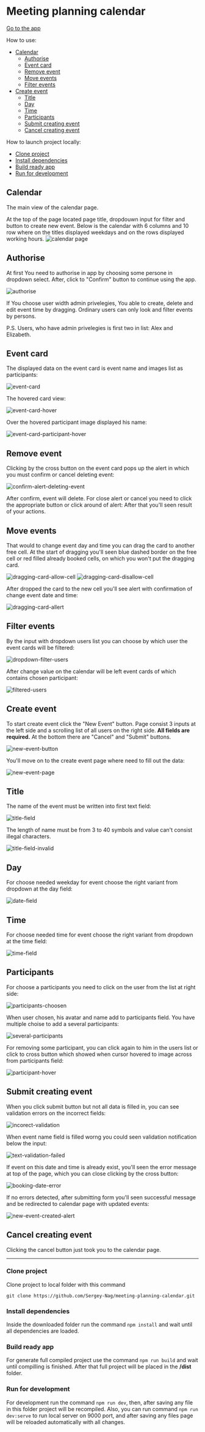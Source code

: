 # Meeting planning calendar

[Go to the app](https://sergey-nag.github.io/meeting-planning-calendar/dist/)

How to use:
 - [Calendar](#calendar)
    - [Authorise](#authorise)
    - [Event card](#event-card)
    - [Remove event](#remove-event)
    - [Move events](#move-event)
    - [Filter events](#filter-events)
 - [Create event](#create-event)
    - [Title](#title)
    - [Day](#day)
    - [Time](#time)
    - [Participants](#participants)
    - [Submit creating event](#submit-creating-event)
    - [Cancel creating event](#cancel-creating-event)

How to launch project locally:
 - [Clone project](#clone-project)
 - [Install dependencies](#install-dependencies)
 - [Build ready app](#build-ready-app)
 - [Run for development](#run-for-development)

## Calendar
The main view of the calendar page.

At the top of the page located page title, dropdouwn input for filter and button to create new event.
Below is the calendar with 6 columns and 10 row where on the titles displayed weekdays and on the rows displayed working hours.
![calendar page](/doc-img/1-calendar.png)

## Authorise
At first You need to authorise in app by choosing some persone in dropdown select. After, click to "Confirm" button to continue using the app.

![authorise](/doc-img/1.1-authorise.png)

If You choose user width admin privelegies, You able to create, delete and edit event time by dragging. Ordinary users can only look and filter events by persons.

P.S. Users, who have admin privelegies is first two in list: Alex and Elizabeth.

## Event card
The displayed data on the event card is event name and images list as participants:

![event-card](/doc-img/2-event-card.png)

The hovered card view:

![event-card-hover](/doc-img/3-event-card-hover.png)

Over the hovered participant image displayed his name:

![event-card-participant-hover](/doc-img/4-event-card-participant-hover.png)

## Remove event
Clicking by the cross button on the event card pops up the alert in which you must confirm or cancel deleting event:

![confirm-alert-deleting-event](/doc-img/6-confirm-alert-deleting-event.png)

After confirm, event will delete. For close alert or cancel you need to click the appropriate button or click around of alert:
After that you'll seen result of your actions.

## Move events
That would to change event day and time you can drag the card to another free cell. At the start of dragging you'll seen blue dashed border on the free cell or red filled already booked cells, on which you won't put the dragging card.

![dragging-card-allow-cell](/doc-img/7-dragging-card-allow-cell.png)
![dragging-card-disallow-cell](/doc-img/8-dragging-card-disallow-cell.png)

After dropped the card to the new cell you'll see alert with confirmation of change event date and time:

![dragging-card-allert](/doc-img/9-dragging-card-allert.png)

## Filter events
By the input with dropdown users list you can choose by which user the event cards will be filtered:

![dropdown-filter-users](/doc-img/10-dropdown-filter-users.png)

After change value on the calendar will be left event cards of which contains chosen participant:

![filtered-users](/doc-img/11-filtered-users.png)

## Create event
To start create event click the "New Event" button.
Page consist 3 inputs at the left side and a scrolling list of all users on the right side. **All fields are required.**
At the bottom there are "Cancel" and "Submit" buttons.

![new-event-button](/doc-img/12-new-event-button.png)

You'll move on to the create event page where need to fill out the data:

![new-event-page](/doc-img/13-new-event-page.png)

## Title
The name of the event must be written into first text field:

![title-field](/doc-img/14-title-field.png)

The length of name must be from 3 to 40 symbols and value can't consist illegal characters.

![title-field-invalid](/doc-img/14.1-title-field-invalid.png)

## Day
For choose needed weekday for event choose the right variant from dropdown at the day field:

![date-field](/doc-img/15-date-field.png)

## Time
For choose needed time for event choose the right variant from dropdown at the time field:

![time-field](/doc-img/16-time-field.png)

## Participants
For choose a participants you need to click on the user from the list at right side:

![participants-choosen](/doc-img/17-participants-choosen.png)

When user chosen, his avatar and name add to participants field. You have multiple choise to add a several participants:

![several-participants](/doc-img/18-several-participants.png)

For removing some participant, you can click again to him in the users list or click to cross button which showed when cursor hovered to image across from participants field: 

![participant-hover](/doc-img/19-participant-hover.png)

## Submit creating event
When you click submit button but not all data is filled in, you can see validation errors on the incorrect fields:

![incorect-validation](/doc-img/20-incorect-validation.png)

When event name field is filled worng you could seen validation notification below the input:

![text-validation-failed](/doc-img/21-text-validation-failed.png)

If event on this date and time is already exist, you'll seen the error message at top of the page, which you can close clicking by the cross button:

![booking-date-error](/doc-img/22-booking-date-error.png)

If no errors detected, after submitting form you'll seen successful message and be redirected to calendar page with updated events:

![new-event-created-alert](/doc-img/23-new-event-created-alert.png)

## Cancel creating event

Clicking the cancel button just took you to the calendar page.

___

### Clone project

Clone project to local folder with this command
```shell
git clone https://github.com/Sergey-Nag/meeting-planning-calendar.git
```

### Install dependencies

Inside the downloaded folder run the command ``` npm install ``` and wait until all dependencies are loaded.

### Build ready app

For generate full compiled project use the command ``` npm run build ``` and wait until compilling is finished. After that full project will be placed in the **/dist** folder.

### Run for development

For development run the command ``` npm run dev ```, then, after saving any file in this folder project will be recompiled. 
Also, you can run command ``` npm run dev:serve ``` to run local server on 9000 port, and after saving any files page will be reloaded automatically with all changes.
